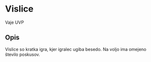 # Vislice
Vaje UVP
## Opis

Vislice so kratka igra, kjer igralec ugiba besedo.
Na voljo ima omejeno število poskusov.